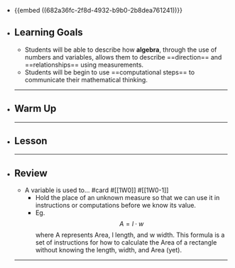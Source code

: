 - {{embed ((682a36fc-2f8d-4932-b9b0-2b8dea761241))}}
- ## Learning Goals
	- Students will be able to describe how **algebra**, through the use of numbers and variables, allows them to describe ==direction== and ==relationships== using measurements.
	- Students will be begin to use ==computational steps== to communicate their mathematical thinking.
	- ---
- ## Warm Up
	- ---
- ## Lesson
	- ---
- ## Review
	- A variable is used to... #card #[[1W0]] #[[1W0-1]]
		- Hold the place of an unknown measure so that we can use it in instructions or computations before we know its value.
		- Eg. $$ A=l\cdot w $$ where A represents Area, l length, and w width. This formula is a set of instructions for how to calculate the Area of a rectangle without knowing the length, width, and Area (yet).
	- ---